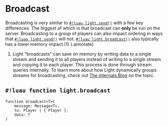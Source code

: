 # Broadcast

Broadcasting is very similar to [`#!luau light.send()`](./send.md) with a few key differences. The biggest of which is
that broadcast can **only** be run on the server. Broadcasting to a group of players can also impact ordering in ways
that [`#!luau light.send()`](./send.md) will not. [`#!luau light.broadcast()`](./broadcast.md) also typically has a
lower memory impact.(1)
{.annotate}

1. Light "broadcasts" can save on memory by writing data to a single stream and sending it to all players instead of
    writing to a single stream and copying it to each player. This process is done through stream queries internally. To
    learn more about how Light dynamically groups streams for broadcasting, check out
    [The Internals Blog](../../../../blog/internals/dynamic_streams.md) on the topic.

## `#!luau function light.broadcast`

```luau title='<span class="md-tag md-tag-icon md-tag--server">Server</span> <span class="md-tag md-tag-icon md-tag--sync">Synchronous</span>'
function broadcast<T>(
    message: Message<T>,
    to: Player | { Player },
    data: T
)
```
